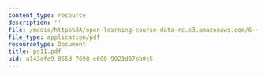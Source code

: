 ```yaml
---
content_type: resource
description: ''
file: /media/https%3A/open-learning-course-data-rc.s3.amazonaws.com/6-432-stochastic-processes-detection-and-estimation-spring-2004/a143dfe9855d7698e6009023d07bb0c5_ps11.pdf
file_type: application/pdf
resourcetype: Document
title: ps11.pdf
uid: a143dfe9-855d-7698-e600-9023d07bb0c5
---
```


